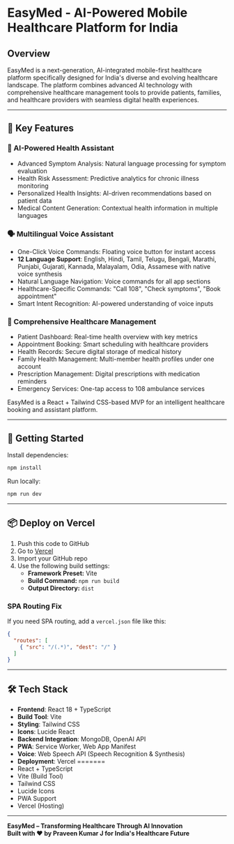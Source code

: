 # EasyMed - AI-Powered Mobile Healthcare Platform for India

## Overview

EasyMed is a next-generation, AI-integrated mobile-first healthcare platform specifically designed for India's diverse and evolving healthcare landscape. The platform combines advanced AI technology with comprehensive healthcare management tools to provide patients, families, and healthcare providers with seamless digital health experiences.

---

## 🌟 Key Features

### 🤖 AI-Powered Health Assistant
- Advanced Symptom Analysis: Natural language processing for symptom evaluation
- Health Risk Assessment: Predictive analytics for chronic illness monitoring
- Personalized Health Insights: AI-driven recommendations based on patient data
- Medical Content Generation: Contextual health information in multiple languages

### 🗣️ Multilingual Voice Assistant
- One-Click Voice Commands: Floating voice button for instant access
- **12 Language Support**: English, Hindi, Tamil, Telugu, Bengali, Marathi, Punjabi, Gujarati, Kannada, Malayalam, Odia, Assamese with native voice synthesis
- Natural Language Navigation: Voice commands for all app sections
- Healthcare-Specific Commands: "Call 108", "Check symptoms", "Book appointment"
- Smart Intent Recognition: AI-powered understanding of voice inputs

### 📱 Comprehensive Healthcare Management
- Patient Dashboard: Real-time health overview with key metrics
- Appointment Booking: Smart scheduling with healthcare providers
- Health Records: Secure digital storage of medical history
- Family Health Management: Multi-member health profiles under one account
- Prescription Management: Digital prescriptions with medication reminders
- Emergency Services: One-tap access to 108 ambulance services

EasyMed is a React + Tailwind CSS-based MVP for an intelligent healthcare booking and assistant platform.

---

## 🚀 Getting Started

Install dependencies:

```bash
npm install
```

Run locally:

```bash
npm run dev
```

---

## 📦 Deploy on Vercel

1. Push this code to GitHub
2. Go to [Vercel](https://vercel.com)
3. Import your GitHub repo
4. Use the following build settings:
   - **Framework Preset:** Vite
   - **Build Command:** `npm run build`
   - **Output Directory:** `dist`

### SPA Routing Fix

If you need SPA routing, add a `vercel.json` file like this:

```json
{
  "routes": [
    { "src": "/(.*)", "dest": "/" }
  ]
}
```

---

## 🛠 Tech Stack

- **Frontend**: React 18 + TypeScript
- **Build Tool**: Vite
- **Styling**: Tailwind CSS
- **Icons**: Lucide React
- **Backend Integration**: MongoDB, OpenAI API
- **PWA**: Service Worker, Web App Manifest
- **Voice**: Web Speech API (Speech Recognition & Synthesis)
- **Deployment**: Vercel
=======
- React + TypeScript
- Vite (Build Tool)
- Tailwind CSS
- Lucide Icons
- PWA Support
- Vercel (Hosting)

---

**EasyMed – Transforming Healthcare Through AI Innovation**  
**Built with ❤️ by Praveen Kumar J for India's Healthcare Future**
